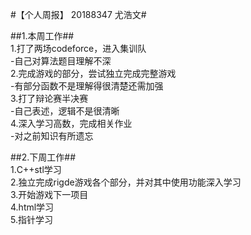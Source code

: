 #【个人周报】 20188347 尤浩文# </br>

##1.本周工作## </br>
1.打了两场codeforce，进入集训队 </br>
  -自己对算法题目理解不深 </br>
2.完成游戏的部分，尝试独立完成完整游戏 </br>
  -有部分函数不是理解得很清楚还需加强 </br>
3.打了辩论赛半决赛 </br>
  -自己表述，逻辑不是很清晰 </br>
4.深入学习高数，完成相关作业 </br>
  -对之前知识有所遗忘 </br>

##2.下周工作## </br>
1.C++stl学习 </br>
2.独立完成rigde游戏各个部分，并对其中使用功能深入学习 </br>
3.开始游戏下一项目 </br>
4.html学习 </br>
5.指针学习 </br>
